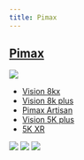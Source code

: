 ```yaml
---
title: Pimax
---
```


## [Pimax](https://www.pimax.com)
![](https://gitlab.com/picbed/bed/uploads/bf42ea15c2bf32168f13ee167bcde689/best.jpg)


* [Vision 8kx](https://www.pimax.com/products/vision-8k-x)
* [Vision 8k plus](https://www.pimax.com/products/vision-8k-plus-withoutmas)
* [Pimax Artisan](https://www.pimax.com/products/pimax-artisan)
* [Vision 5K plus](https://www.pimax.com/products/5k-plus-headset-only)
* [5K XR](https://www.pimax.com/products/5k-xr-headset-only)

![](https://gitlab.com/picbed/bed/uploads/d0b3a23fa5010acc3c8b5d51e20413a3/Artisanproduct_x600_2x.png)
![](https://gitlab.com/picbed/bed/uploads/2fc277632651ea6cc7b3da9ebbba196f/Vision8KX-H5_01_8c2c7dae-485a-4762-8b6f-543a2938785b_2100x.jpg)
![](https://gitlab.com/picbed/bed/uploads/3faf74445e673c6a2ba2379aa08c5399/Screen_Shot_2020-10-20_at_15.11.15.png)